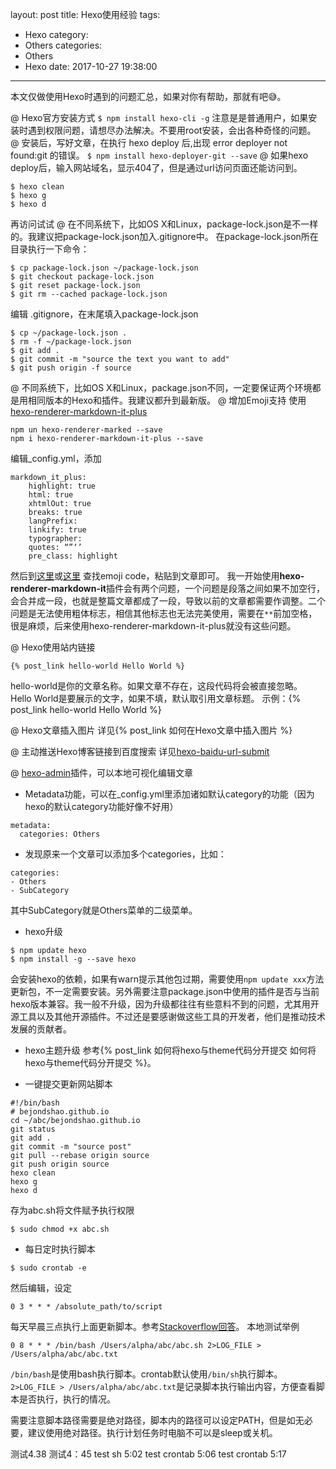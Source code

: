 layout: post
title: Hexo使用经验
tags:
  - Hexo
category:
  - Others
categories:
  - Others
  - Hexo
date: 2017-10-27 19:38:00
---
本文仅做使用Hexo时遇到的问题汇总，如果对你有帮助，那就有吧:sweat_smile:。

@ Hexo官方安装方式
`$ npm install hexo-cli -g`
注意是是普通用户，如果安装时遇到权限问题，请想尽办法解决。不要用root安装，会出各种奇怪的问题。
@ 安装后，写好文章，在执行 hexo deploy 后,出现 error deployer not found:git 的错误。
`$ npm install hexo-deployer-git --save`
@ 如果hexo deploy后，输入网站域名，显示404了，但是通过url访问页面还能访问到。
```
$ hexo clean
$ hexo g
$ hexo d
```
再访问试试
@ 在不同系统下，比如OS X和Linux，package-lock.json是不一样的。我建议把package-lock.json加入.gitignore中。
在package-lock.json所在目录执行一下命令：
```
$ cp package-lock.json ~/package-lock.json
$ git checkout package-lock.json
$ git reset package-lock.json
$ git rm --cached package-lock.json
```
编辑 .gitignore，在末尾填入package-lock.json
```
$ cp ~/package-lock.json .
$ rm -f ~/package-lock.json
$ git add .
$ git commit -m "source the text you want to add"
$ git push origin -f source
```
@ 不同系统下，比如OS X和Linux，package.json不同，一定要保证两个环境都是用相同版本的Hexo和插件。我建议都升到最新版。
@ 增加Emoji支持 使用[hexo-renderer-markdown-it-plus](https://github.com/CHENXCHEN/hexo-renderer-markdown-it-plus)
```
npm un hexo-renderer-marked --save
npm i hexo-renderer-markdown-it-plus --save
```
编辑_config.yml，添加
```
markdown_it_plus:
    highlight: true
    html: true
    xhtmlOut: true
    breaks: true
    langPrefix:
    linkify: true
    typographer:
    quotes: “”‘’
    pre_class: highlight
```
然后到[这里](http://emoji.muan.co/)或[这里](https://www.webpagefx.com/tools/emoji-cheat-sheet/) 查找emoji code，粘贴到文章即可。
我一开始使用**hexo-renderer-markdown-it**插件会有两个问题，一个问题是段落之间如果不加空行，会合并成一段，也就是整篇文章都成了一段，导致以前的文章都需要作调整。二个问题是无法使用粗体标志，相信其他标志也无法完美使用，需要在`**`前加空格，很是麻烦，后来使用hexo-renderer-markdown-it-plus就没有这些问题。

@ Hexo使用站内链接
```
{% post_link hello-world Hello World %}
```
hello-world是你的文章名称。如果文章不存在，这段代码将会被直接忽略。
Hello World是要展示的文字，如果不填，默认取引用文章标题。
示例：{% post_link hello-world Hello World %}

@ Hexo文章插入图片
详见{% post_link 如何在Hexo文章中插入图片 %}

@ 主动推送Hexo博客链接到百度搜索
详见[hexo-baidu-url-submit](https://www.npmjs.com/package/hexo-baidu-url-submit)

@ [hexo-admin](https://github.com/jaredly/hexo-admin)插件，可以本地可视化编辑文章
* Metadata功能，可以在_config.yml里添加诸如默认category的功能（因为hexo的默认category功能好像不好用）
```
metadata:
  categories: Others
```
* 发现原来一个文章可以添加多个categories，比如：

```
categories:
- Others
- SubCategory
```

其中SubCategory就是Others菜单的二级菜单。

* hexo升级
```
$ npm update hexo
$ npm install -g --save hexo
```
会安装hexo的依赖，如果有warn提示其他包过期，需要使用`npm update xxx`方法更新包，不一定需要安装。另外需要注意package.json中使用的插件是否与当前hexo版本兼容。我一般不升级，因为升级都往往有些意料不到的问题，尤其用开源工具以及其他开源插件。不过还是要感谢做这些工具的开发者，他们是推动技术发展的贡献者。

* hexo主题升级
参考{% post_link 如何将hexo与theme代码分开提交 如何将hexo与theme代码分开提交 %}。

* 一键提交更新网站脚本
```
#!/bin/bash
# bejondshao.github.io
cd ~/abc/bejondshao.github.io
git status
git add .
git commit -m "source post"
git pull --rebase origin source
git push origin source
hexo clean
hexo g
hexo d
```
存为abc.sh将文件赋予执行权限

`$ sudo chmod +x abc.sh`

* 每日定时执行脚本

`$ sudo crontab -e`

然后编辑，设定
```
0 3 * * * /absolute_path/to/script
```
每天早晨三点执行上面更新脚本。参考[Stackoverflow回答](https://stackoverflow.com/a/34754109/3908814)。
本地测试举例
```
0 8 * * * /bin/bash /Users/alpha/abc/abc.sh 2>LOG_FILE > /Users/alpha/abc/abc.txt
```
`/bin/bash`是使用bash执行脚本。crontab默认使用`/bin/sh`执行脚本。
`2>LOG_FILE > /Users/alpha/abc/abc.txt`是记录脚本执行输出内容，方便查看脚本是否执行，执行的情况。

需要注意脚本路径需要是绝对路径，脚本内的路径可以设定PATH，但是如无必要，建议使用绝对路径。执行计划任务时电脑不可以是sleep或关机。

测试4.38
测试4：45
test sh 5:02
test crontab 5:06
test crontab 5:17